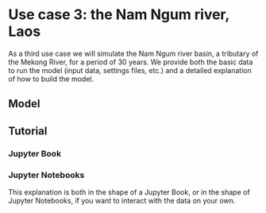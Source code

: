 # Use case 3: the Nam Ngum river, Laos

As a third use case we will simulate the Nam Ngum river basin, a tributary of the Mekong River, for a period of 30 years. We provide both the basic data to run the model (input data, settings files, etc.) and a detailed explanation of how to build the model. 

## Model


## Tutorial

### Jupyter Book


### Jupyter Notebooks

This explanation is both in the shape of a Jupyter Book, or in the shape of Jupyter Notebooks, if you want to interact with the data on your own.
